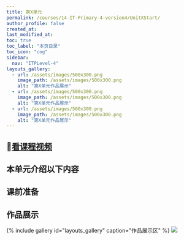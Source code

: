 ```yaml
---
title: 第X单元 
permalink: /courses/14-IT-Primary-4-version4/UnitXStart/
author_profile: false
created_at: 
last_modified_at: 
toc: true
toc_label: "本页目录"
toc_icon: "cog"
sidebar:
  nav: "ITPLevel-4"
layouts_gallery:
  - url: /assets/images/500x300.png
    image_path: /assets/images/500x300.png
    alt: "第X单元作品展示"
  - url: /assets/images/500x300.png
    image_path: /assets/images/500x300.png
    alt: "第X单元作品展示"
  - url: /assets/images/500x300.png
    image_path: /assets/images/500x300.png
    alt: "第X单元作品展示"
---
```


## :cinema:[看课程视频](http://study.163.com)
## 本单元介绍以下内容

## 课前准备
  
## 作品展示
{% include gallery id="layouts_gallery" caption="作品展示区" %}
![](/courses/ITP4/)
